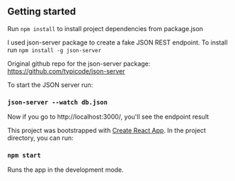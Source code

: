 ## Getting started

Run `npm install` to install project dependencies from package.json

I used json-server package to create a fake JSON REST endpoint.
To install run `npm install -g json-server`

Original github repo for the json-server package: https://github.com/typicode/json-server

To start the JSON server run:

### `json-server --watch db.json`

Now if you go to http://localhost:3000/, you'll see the endpoint result

This project was bootstrapped with [Create React App](https://github.com/facebook/create-react-app).
In the project directory, you can run:

### `npm start`

Runs the app in the development mode.
